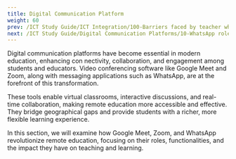 ```yaml
---
title: Digital Communication Platform
weight: 60
prev: /ICT Study Guide/ICT Integration/100-Barriers faced by teacher while integrating ICT in school
next: /ICT Study Guide/Digital Communication Platforms/10-WhatsApp role in Remote Education
---
```


Digital communication platforms have become essential in modern education, enhancing con
nectivity, collaboration, and engagement among students and educators. Video conferencing software like Google Meet and Zoom, along with messaging applications such as WhatsApp, are at the forefront of this transformation.

These tools enable virtual classrooms, interactive discussions, and real-time collaboration, making remote education more accessible and effective. They bridge geographical gaps and provide students with a richer, more flexible learning experience.

In this section, we will examine how Google Meet, Zoom, and WhatsApp revolutionize remote education, focusing on their roles, functionalities, and the impact they have on teaching and learning.
